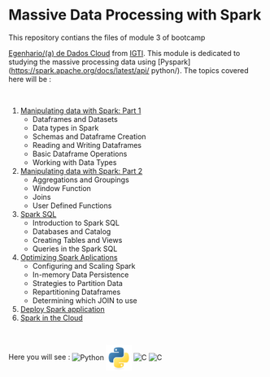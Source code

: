 # Massive Data Processing with Spark

This repository contians the files of module 3 of bootcamp 

[Egenhario/(a) de Dados Cloud](https://www.igti.com.br/bootcamp/engenheiro-de-dados-cloud) from [IGTI](https://www.igti.com.br/). 
This module is dedicated to studying the massive processing data 
using [Pyspark](https://spark.apache.org/docs/latest/api/
python/). The topics covered here will be :

&nbsp;
1. [Manipulating data with Spark: Part 1](./mod03_cap01_1.ipynb)
    - Dataframes and Datasets
    - Data types in Spark
    - Schemas and Dataframe Creation
    - Reading and Writing Dataframes
    - Basic Dataframe Operations
    - Working with Data Types
2. [Manipulating data with Spark: Part 2](./mod03_cap01_2.ipynb)
    - Aggregations and Groupings
    - Window Function
    - Joins
    - User Defined Functions
3. [Spark SQL](./mod03_cap03.ipynb)
    - Introduction to Spark SQL
    - Databases and Catalog
    - Creating Tables and Views
    - Queries in the Spark SQL
4. [Optimizing Spark Aplications](./mod03_cap04.ipynb)
    - Configuring and Scaling Spark
    - In-memory Data Persistence
    - Strategies to Partition Data
    - Repartitioning  Dataframes
    - Determining which JOIN to use
5. [Deploy Spark application](./mod03_cap05.ipynb)
6. [Spark in the Cloud]((./mod03_cap06.ipynb))

&nbsp;

Here you will see : 
 <img align="center" alt="Python" height="50" width="50" src="https://static.cdnlogo.com/logos/g/74/google-cloud.svg">
 <img align="center" alt="Python" height="50" width="50" src="https://raw.githubusercontent.com/devicons/devicon/master/icons/python/python-original.svg"> 
 <img align="center" alt="C" height="50" width="50" src="https://www.instana.com/media/01_INSTANA_IconSet_ApacheSpark.svg"> 
 <img align="center" alt="C" height="50" width="50" src="https://symbols.getvecta.com/stencil_28/61_sql-database-generic.90b41636a8.svg">